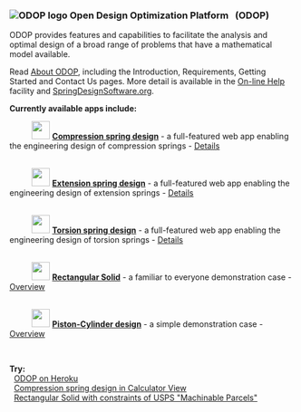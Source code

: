 ### ![ODOP logo](https://odop.herokuapp.com/favicon.ico "ODOP logo") Open Design Optimization Platform &nbsp; (ODOP)

ODOP provides features and capabilities to facilitate the analysis and optimal design 
of a broad range of problems that have a mathematical model available.   

Read [About ODOP](https://odop.herokuapp.com/docs/About), including the Introduction, Requirements, Getting Started and Contact Us pages. 
More detail is available in the [On-line Help](https://odop.herokuapp.com/docs/Help) facility and [SpringDesignSoftware.org](https://springdesignsoftware.org).   

**Currently available apps include:**

&nbsp; &nbsp; &nbsp; &nbsp; &nbsp; <img height="32" src="./client/public/designtypes/Spring/Compression/favicon.ico"> 
<b>[Compression spring design](https://odop.herokuapp.com?type=Spring%2FCompression)</b> - a full-featured web app enabling the engineering design of compression springs - 
[Details](https://odop.herokuapp.com/docs/Help/DesignTypes/Spring/Compression/description.html)   
<br />

&nbsp; &nbsp; &nbsp; &nbsp; &nbsp; <img height="32" src="./client/public/designtypes/Spring/Extension/favicon.ico"> 
<b>[Extension spring design](https://odop.herokuapp.com?type=Spring%2FExtension)</b> - a full-featured web app enabling the engineering design of extension springs - 
[Details](https://odop.herokuapp.com/docs/Help/DesignTypes/Spring/Extension/description.html)   
<br />

&nbsp; &nbsp; &nbsp; &nbsp; &nbsp; <img height="32" src="./client/public/designtypes/Spring/Torsion/favicon.ico"> 
<b>[Torsion spring design](https://odop.herokuapp.com?type=Spring%2FTorsion)</b> - a full-featured web app enabling the engineering design of torsion springs - 
[Details](https://odop.herokuapp.com/docs/Help/DesignTypes/Spring/Torsion/description.html)   
<br />

&nbsp; &nbsp; &nbsp; &nbsp; &nbsp; <img height="32" src="./client/public/designtypes/Solid/favicon.ico"> 
<b>[Rectangular Solid](https://odop.herokuapp.com?type=Solid)</b> - a familiar to everyone demonstration case - 
[Overview](https://odop.herokuapp.com/docs/Help/DesignTypes/Solid/description.html)   
<br />

&nbsp; &nbsp; &nbsp; &nbsp; &nbsp; <img height="32" src="./client/public/designtypes/Piston-Cylinder/favicon.ico"> 
<b>[Piston-Cylinder design](https://odop.herokuapp.com?type=Piston-Cylinder)</b> - a simple demonstration case - 
[Overview](https://odop.herokuapp.com/docs/Help/DesignTypes/Piston-Cylinder/description.html)   

&nbsp;

**Try:**   
&nbsp; [ODOP on Heroku](https://odop.herokuapp.com/?prompt)  
&nbsp; [Compression spring design in Calculator View](https://odop.herokuapp.com?view=Calculator&execute=welcomeCalc)  
&nbsp; [Rectangular Solid with constraints of USPS "Machinable Parcels"](https://odop.herokuapp.com?type=Solid&name=USPS_MachinableParcels)  

&nbsp;

